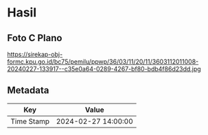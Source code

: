# Hasil

## Foto C Plano

https://sirekap-obj-formc.kpu.go.id/bc75/pemilu/ppwp/36/03/11/20/11/3603112011008-20240227-133917--c35e0a64-0289-4267-bf80-bdb4f86d23dd.jpg


## Metadata

| Key        | Value               |
| ---------- | ------------------- |
| Time Stamp | 2024-02-27 14:00:00 |




